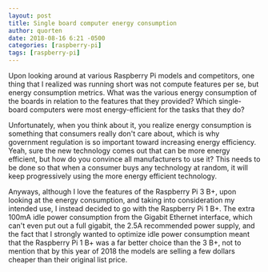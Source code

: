 ```yaml
---
layout: post
title: Single board computer energy consumption
author: quorten
date: 2018-08-16 6:21 -0500
categories: [raspberry-pi]
tags: [raspberry-pi]
---
```


Upon looking around at various Raspberry Pi models and competitors,
one thing that I realized was running short was not compute features
per se, but energy consumption metrics.  What was the various energy
consumption of the boards in relation to the features that they
provided?  Which single-board computers were most energy-efficient for
the tasks that they do?

Unfortunately, when you think about it, you realize energy consumption
is something that consumers really don't care about, which is why
government regulation is so important toward increasing energy
efficiency.  Yeah, sure the new technology comes out that can be more
energy efficient, but how do you convince all manufacturers to use it?
This needs to be done so that when a consumer buys any technology at
random, it will keep progressively using the more energy efficient
technology.

Anyways, although I love the features of the Raspberry Pi 3 B+, upon
looking at the energy consumption, and taking into consideration my
intended use, I instead decided to go with the Raspberry Pi 1 B+.  The
extra 100mA idle power consumption from the Gigabit Ethernet
interface, which can't even put out a full gigabit, the 2.5A
recommended power supply, and the fact that I strongly wanted to
optimize idle power consumption meant that the Raspberry Pi 1 B+ was a
far better choice than the 3 B+, not to mention that by this year of
2018 the models are selling a few dollars cheaper than their original
list price.
